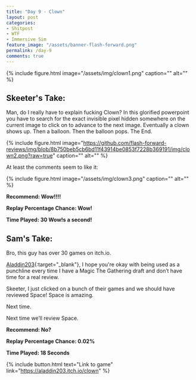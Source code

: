 ```yaml
---
title: "Day 9 - Clown"
layout: post
categories:
- Shitpost
- WTF
- Immersive Sim
feature_image: "/assets/banner-flash-forward.png"
permalink: /day-9
comments: true
---
```


{% include figure.html image="/assets/img/clown1.png" caption="" alt="" %}

## Skeeter's Take:

Man, do I really have to explain fucking Clown? 
In this glorified powerpoint you have to search for the exact invisible pixel hidden somewhere on the current image to click on to advance to the next image. Eventually a clown shows up. Then a balloon. Then the balloon pops. The End.

{% include figure.html image="https://github.com/flash-forward-reviews/img/blob/8b750beb5cb6bd11f43914be0853f7228b369191/img/clown2.png?raw=true" caption="" alt="" %}

At least the comments seem to like it: 

{% include figure.html image="/assets/img/clown3.png" caption="" alt="" %}

**Recommend: Wow!!!!**

**Replay Percentage Chance: Wow!**

**Time Played: 30 Wow!s a second!**

## Sam's Take:

Bro, this guy has over 30 games on itch.io. 

[Aladdin203](https://aladdin203.itch.io/){:target="_blank"}, I hope you're okay with being used as a punchline every time I have a Magic The Gathering draft and don’t have time for a real review.

Skeeter, I just clicked on a bunch of their games and we should have reviewed Space! Space is amazing.

Next time.

Next time we’ll review Space.

**Recommend: No?**

**Replay Percentage Chance: 0.02%**

**Time Played: 18 Seconds**

{% include button.html text="Link to game" link="https://aladdin203.itch.io/clown" %}